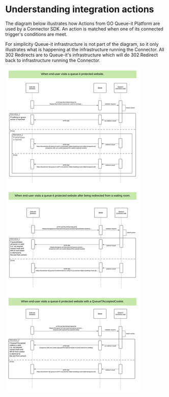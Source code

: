 # Understanding integration actions
The diagram below illustrates how Actions from GO Queue-it Platform are used by a Connector SDK. An action is matched when one of its connected trigger's conditions are meet. 

For simplicity Queue-it infrastructure is not part of the diagram, so it only illustrates what is happening at the infrastructure running the Connector. All 302 Redirects are to Queue-it's infrastructure which will do 302 Redirect back to infrastructure running the Connector.

![Integration actions explained](https://github.com/queueit/Documentation/blob/main/serverside-connectors/integration-actions/actions-explained.png)
